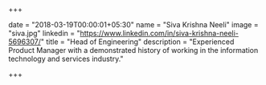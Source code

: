 +++

date = "2018-03-19T00:00:01+05:30" 
name = "Siva Krishna Neeli"
image = "siva.jpg"
linkedin = "https://www.linkedin.com/in/siva-krishna-neeli-5696307/"
title = "Head of Engineering"
description = "Experienced Product Manager with a demonstrated history of working in the information technology and services industry."

+++
